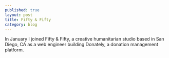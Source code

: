 ```yaml
---
published: true
layout: post
title: Fifty & Fifty
category: blog
---
```


In January I joined Fifty & Fifty, a creative humanitarian studio based in San Diego, CA as a web engineer building Donately, a donation management platform.
